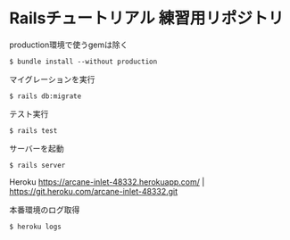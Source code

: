 # Railsチュートリアル 練習用リポジトリ


production環境で使うgemは除く
```
$ bundle install --without production
```

マイグレーションを実行
```
$ rails db:migrate
```

テスト実行
```
$ rails test
```

サーバーを起動
```
$ rails server
```

Heroku
https://arcane-inlet-48332.herokuapp.com/ | https://git.heroku.com/arcane-inlet-48332.git

本番環境のログ取得
```
$ heroku logs
```